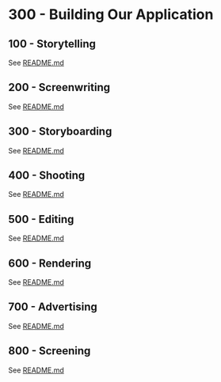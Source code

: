 # 300 - Building Our Application

## 100 - Storytelling

See [README.md](./100/README.md)

## 200 - Screenwriting

See [README.md](./200/README.md)

## 300 - Storyboarding

See [README.md](./300/README.md)

## 400 - Shooting

See [README.md](./400/README.md)

## 500 - Editing

See [README.md](./500/README.md)

## 600 - Rendering

See [README.md](./600/README.md)

## 700 - Advertising

See [README.md](./700/README.md)

## 800 - Screening

See [README.md](./800/README.md)
